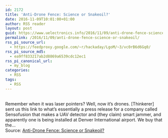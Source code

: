 ```yaml
---
id: 2172
title: 'Anti-Drone Fence: Science or Snakeoil?'
date: 2016-11-09T10:01:00+01:00
author: RSS reader
layout: post
guid: https://www.uelectronics.info/2016/11/09/anti-drone-fence-science-or-snakeoil/
permalink: /2016/11/09/anti-drone-fence-science-or-snakeoil/
rss_pi_source_url:
  - https://feedproxy.google.com/~r/hackaday/LgoM/~3/vc0rB6d6Gq0/
rss_pi_source_md5:
  - ea9ff833217ab2d8869a6539cdc12ec1
rss_pi_canonical_url:
  - my_blog
categories:
  - RSS
tags:
  - RSS
---
```

&#013;  
Remember when it was laser pointers? Well, now it’s drones. [Thinkerer] sent us this link to what’s essentially a press release for a company called Sensofusion that makes a UAV detector and (they claim) smart jammer, and apparently one is being installed at Denver International airport. We buy that the…&#013;  
Source: <a href="https://feedproxy.google.com/~r/hackaday/LgoM/~3/vc0rB6d6Gq0/" target="_blank">Anti-Drone Fence: Science or Snakeoil?</a>